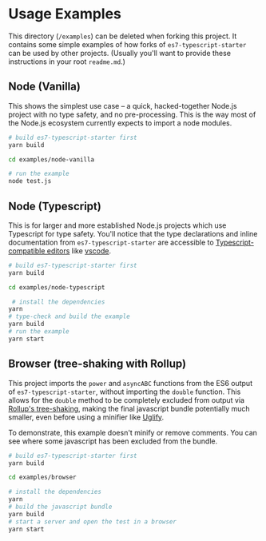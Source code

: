 # Usage Examples

This directory (`/examples`) can be deleted when forking this project. It contains some simple examples of how forks of `es7-typescript-starter` can be used by other projects. (Usually you'll want to provide these instructions in your root `readme.md`.)

## Node (Vanilla)

This shows the simplest use case – a quick, hacked-together Node.js project with no type safety, and no pre-processing. This is the way most of the Node.js ecosystem currently expects to import a node modules.

```bash
# build es7-typescript-starter first
yarn build

cd examples/node-vanilla

# run the example
node test.js 
```

## Node (Typescript)

This is for larger and more established Node.js projects which use Typescript for type safety. You'll notice that the type declarations and inline documentation from `es7-typescript-starter` are accessible to [Typescript-compatible editors](https://github.com/Microsoft/TypeScript/wiki/TypeScript-Editor-Support) like [vscode](https://code.visualstudio.com/).

```bash
# build es7-typescript-starter first
yarn build

cd examples/node-typescript

 # install the dependencies
yarn
# type-check and build the example
yarn build
# run the example
yarn start
```

## Browser (tree-shaking with Rollup)

This project imports the `power` and `asyncABC` functions from the ES6 output of `es7-typescript-starter`, without importing the `double` function. This allows for the `double` method to be completely excluded from output via [Rollup's tree-shaking](http://rollupjs.org/), making the final javascript bundle potentially much smaller, even before using a minifier like [Uglify](https://github.com/mishoo/UglifyJS2).

To demonstrate, this example doesn't minify or remove comments. You can see where some javascript has been excluded from the bundle.

```bash
# build es7-typescript-starter first
yarn build

cd examples/browser

# install the dependencies
yarn
# build the javascript bundle
yarn build
# start a server and open the test in a browser
yarn start
```
